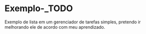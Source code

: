 # Exemplo-_TODO
Exemplo de lista em um gerenciador de tarefas simples, pretendo ir melhorando ele de acordo com meu aprendizado.
